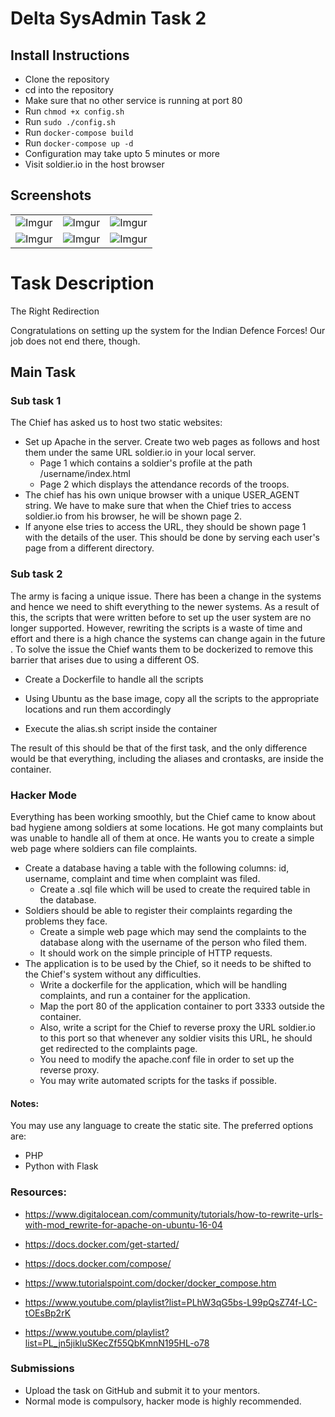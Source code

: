 # Delta SysAdmin Task 2
## Install Instructions
* Clone the repository
* cd into the repository
* Make sure that no other service is running at port 80
* Run `chmod +x config.sh`
* Run `sudo ./config.sh`
* Run `docker-compose build`
* Run `docker-compose up -d`
* Configuration may take upto 5 minutes or more
* Visit soldier.io in the host browser

## Screenshots
||||
|:----------------------------------------:|:-----------------------------------------:|:-----------------------------------------: |
| ![Imgur](https://i.imgur.com/z6J9iEc.png) | ![Imgur](https://i.imgur.com/AnnCJWj.png) | ![Imgur](https://i.imgur.com/R7IbVjd.png) |
| ![Imgur](https://i.imgur.com/31jfouq.png) | ![Imgur](https://i.imgur.com/ZrY8GAe.png) | ![Imgur](https://i.imgur.com/AxcguNQ.png) |

# Task Description

The Right Redirection

Congratulations on setting up the system for the Indian Defence Forces! Our job does not end there, though.

## Main Task
### Sub task 1
The Chief has asked us to host two static websites:

* Set up Apache in the server. Create two web pages as follows and host them under the same URL soldier.io in your local server.
  * Page 1 which contains a soldier's profile at the path /username/index.html
  * Page 2 which displays the attendance records of the troops.
* The chief has his own unique browser with a unique USER_AGENT string. We have to make sure that when the Chief tries to access soldier.io from his browser, he will be shown page 2.
* If anyone else tries to access the URL, they should be shown page 1 with the details of the user. This should be done by serving each user's page from a different directory.

### Sub task 2
The army is facing a unique issue. There has been a change in the systems and hence we need to shift everything to the newer systems. As a result of this, the scripts that were written before to set up the user system are no longer supported. However, rewriting the scripts is a waste of time and effort and there is a high chance the systems can change again in the future . To solve the issue the Chief wants them to be dockerized to remove this barrier that arises due to using a different OS.

* Create a Dockerfile to handle all the scripts

* Using Ubuntu as the base image, copy all the scripts to the appropriate locations and run them accordingly

* Execute the alias.sh script inside the container

The result of this should be that of the first task, and the only difference would be that everything, including the aliases and crontasks, are inside the container.

### Hacker Mode
Everything has been working smoothly, but the Chief came to know about bad hygiene among soldiers at some locations. He got many complaints but was unable to handle all of them at once. He wants you to create a simple web page where soldiers can file complaints.

* Create a database having a table with the following columns: id, username, complaint and time when complaint was filed.
  * Create a .sql file which will be used to create the required table in the database.
* Soldiers should be able to register their complaints regarding the problems they face.
  * Create a simple web page which may send the complaints to the database along with the username of the person who filed them.
  * It should work on the simple principle of HTTP requests.
* The application is to be used by the Chief, so it needs to be shifted to the Chief's system without any difficulties.
  * Write a dockerfile for the application, which will be handling complaints, and run a container for the application.
  * Map the port 80 of the application container to port 3333 outside the container.
  * Also, write a script for the Chief to reverse proxy the URL soldier.io to this port so that whenever any soldier visits this URL, he should get redirected to the complaints page.
  * You need to modify the apache.conf file in order to set up the reverse proxy.
  * You may write automated scripts for the tasks if possible.

#### Notes:
You may use any language to create the static site. The preferred options are:
* PHP
* Python with Flask

### Resources:
* https://www.digitalocean.com/community/tutorials/how-to-rewrite-urls-with-mod_rewrite-for-apache-on-ubuntu-16-04 
* https://docs.docker.com/get-started/ 
* https://docs.docker.com/compose/ 
* https://www.tutorialspoint.com/docker/docker_compose.htm

* https://www.youtube.com/playlist?list=PLhW3qG5bs-L99pQsZ74f-LC-tOEsBp2rK 
* https://www.youtube.com/playlist?list=PL_jn5jikluSKecZf55QbKmnN195HL-o78

### Submissions
* Upload the task on GitHub and submit it to your mentors.
* Normal mode is compulsory, hacker mode is highly recommended.
